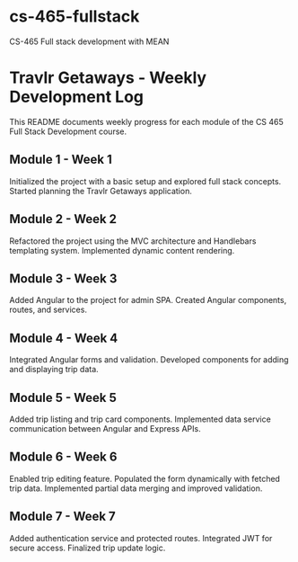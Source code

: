 # cs-465-fullstack
CS-465 Full stack development with MEAN


# Travlr Getaways - Weekly Development Log

This README documents weekly progress for each module of the CS 465 Full Stack Development course.

## Module 1 - Week 1
Initialized the project with a basic setup and explored full stack concepts. Started planning the Travlr Getaways application.

## Module 2 - Week 2
Refactored the project using the MVC architecture and Handlebars templating system. Implemented dynamic content rendering.

## Module 3 - Week 3
Added Angular to the project for admin SPA. Created Angular components, routes, and services.

## Module 4 - Week 4
Integrated Angular forms and validation. Developed components for adding and displaying trip data.

## Module 5 - Week 5
Added trip listing and trip card components. Implemented data service communication between Angular and Express APIs.

## Module 6 - Week 6
Enabled trip editing feature. Populated the form dynamically with fetched trip data. Implemented partial data merging and improved validation.

## Module 7 - Week 7
Added authentication service and protected routes. Integrated JWT for secure access. Finalized trip update logic.
